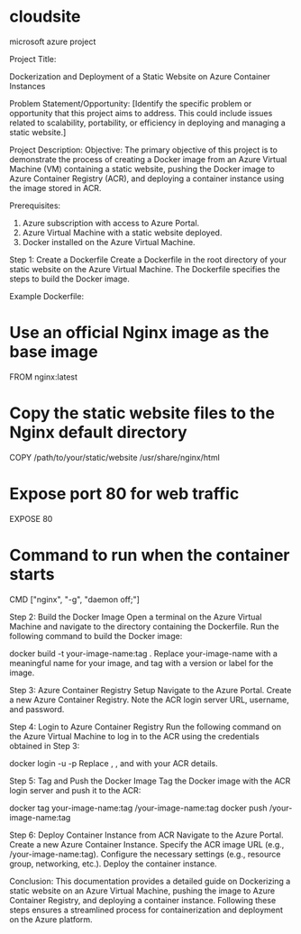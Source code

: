 # cloudsite
microsoft azure project

Project Title:

Dockerization and Deployment of a Static Website on Azure Container Instances


Problem Statement/Opportunity:
[Identify the specific problem or opportunity that this project aims to address. This could include issues related to scalability, portability, or efficiency in deploying and managing a static website.]

Project Description:
Objective:
The primary objective of this project is to demonstrate the process of creating a Docker image from an Azure Virtual Machine (VM) containing a static website, pushing the Docker image to Azure Container Registry (ACR), and deploying a container instance using the image stored in ACR.

Prerequisites:
1. Azure subscription with access to Azure Portal.
2. Azure Virtual Machine with a static website deployed.
3. Docker installed on the Azure Virtual Machine.

Step 1: Create a Dockerfile
Create a Dockerfile in the root directory of your static website on the Azure Virtual Machine. The Dockerfile specifies the steps to build the Docker image.

Example Dockerfile:

# Use an official Nginx image as the base image
FROM nginx:latest

# Copy the static website files to the Nginx default directory
COPY /path/to/your/static/website /usr/share/nginx/html

# Expose port 80 for web traffic
EXPOSE 80

# Command to run when the container starts
CMD ["nginx", "-g", "daemon off;"]


Step 2: Build the Docker Image
Open a terminal on the Azure Virtual Machine and navigate to the directory containing the Dockerfile. Run the following command to build the Docker image:

docker build -t your-image-name:tag .
Replace your-image-name with a meaningful name for your image, and tag with a version or label for the image.

Step 3: Azure Container Registry Setup
Navigate to the Azure Portal.
Create a new Azure Container Registry.
Note the ACR login server URL, username, and password.

Step 4: Login to Azure Container Registry
Run the following command on the Azure Virtual Machine to log in to the ACR using the credentials obtained in Step 3:

docker login <acr-login-server> -u <username> -p <password>
Replace <acr-login-server>, <username>, and <password> with your ACR details.

Step 5: Tag and Push the Docker Image
Tag the Docker image with the ACR login server and push it to the ACR:

docker tag your-image-name:tag <acr-login-server>/your-image-name:tag
docker push <acr-login-server>/your-image-name:tag

Step 6: Deploy Container Instance from ACR
Navigate to the Azure Portal.
Create a new Azure Container Instance.
Specify the ACR image URL (e.g., <acr-login-server>/your-image-name:tag).
Configure the necessary settings (e.g., resource group, networking, etc.).
Deploy the container instance.


Conclusion:
This documentation provides a detailed guide on Dockerizing a static website on an Azure Virtual Machine, pushing the image to Azure Container Registry, and deploying a container instance. Following these steps ensures a streamlined process for containerization and deployment on the Azure platform.

